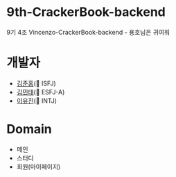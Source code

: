 # 9th-CrackerBook-backend
9기 4조 Vincenzo-CrackerBook-backend - 용호님은 귀여워

# 개발자
- [김준홍](https://github.com/Junhong-Kim)(🦔 ISFJ)
- [김민태](https://github.com/k-connor)(👾  ESFJ-A)
- [이유진](https://github.com/emiling)(🧁 INTJ)

# Domain
- 메인
- 스터디
- 회원(마이페이지)

